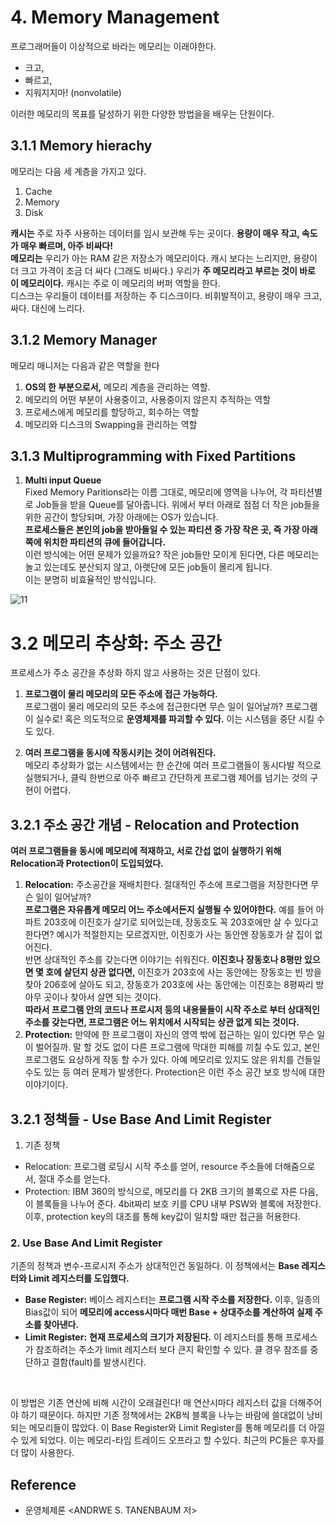 # 4. Memory Management

프로그래머들이 이상적으로 바라는 메모리는 이래야한다.
- 크고,
- 빠르고,
- 지워지지마! (nonvolatile)

이러한 메모리의 목표를 달성하기 위한 다양한 방법을을 배우는 단원이다.


## 3.1.1 Memory hierachy
메모리는 다음 세 계층을 가지고 있다.
1. Cache
2. Memory
3. Disk

**캐시는** 주로 자주 사용하는 데이터를 임시 보관해 두는 곳이다. **용량이 매우 작고, 속도가 매우 빠르며, 아주 비싸다!** <br>
**메모리는** 우리가 아는 RAM 같은 저장소가 메모리이다. 캐시 보다는 느리지만, 용량이 더 크고 가격이 조금 더 싸다 (그래도 비싸다.) 우리가 **주 메모리라고 부르는 것이 바로 이 메모리이다.** 캐시는 주로 이 메모리의 버퍼 역할을 한다. <br>
디스크는 우리들이 데이터를 저장하는 주 디스크이다. 비휘발적이고, 용량이 매우 크고, 싸다. 대신에 느리다. 

## 3.1.2 Memory Manager
메모리 매니저는 다음과 같은 역할을 한다
1. **OS의 한 부분으로서,** 메모리 계층을 관리하는 역할. 
2. 메모리의 어떤 부분이 사용중이고, 사용중이지 않은지 추적하는 역할
3. 프로세스에게 메모리를 할당하고, 회수하는 역할
4. 메모리와 디스크의 Swapping을 관리하는 역할


## 3.1.3 Multiprogramming with Fixed Partitions

1. **Multi input Queue** <br>
Fixed Memory Paritions라는 이름 그대로, 메모리에 영역을 나누어, 각 파티션별로 Job들을 받을 Queue를 달아줍니다. 위에서 부터 아래로 점점 더 작은 job들을 위한 공간이 할당되며, 가장 아래에는 OS가 있습니다. <br> **프로세스들은 본인의 job을 받아들일 수 있는 파티션 중 가장 작은 곳, 즉 가장 아래쪽에 위치한 파티션의 큐에 들어갑니다.** <br> 이런 방식에는 어떤 문제가 있을까요? 작은 job들만 모이게 된다면, 다른 메모리는 놀고 있는데도 분산되지 않고, 아랫단에 모든 job들이 몰리게 됩니다. <br> 이는 분명히 비효율적인 방식입니다.

![11](https://user-images.githubusercontent.com/71186266/198308712-8d715fa9-ae40-4b88-9a65-b21f933aafaf.png)

# 3.2 메모리 추상화: 주소 공간
프로세스가 주소 공간을 추상화 하지 않고 사용하는 것은 단점이 있다.
1. **프로그램이 물리 메모리의 모든 주소에 접근 가능하다.** <BR> 
프로그램이 물리 메모리의 모든 주소에 접근한다면 무슨 일이 일어날까? 프로그램이 실수로! 혹은 의도적으로 **운영체제를 파괴할 수 있다.** 이는 시스템을 중단 시킬 수도 있다.

2. **여러 프로그램을 동시에 작동시키는 것이 어려워진다.** <BR> 
메모리 추상화가 없는 시스템에서는 한 순간에 여러 프로그램들이 동시다발 적으로 실행되거나, 클릭 한번으로 아주 빠르고 간단하게 프로그램 제어를 넘기는 것의 구현이 어렵다. 


## 3.2.1 주소 공간 개념 - Relocation and Protection

**여러 프로그램들을 동시에 메모리에 적재하고, 서로 간섭 없이 실행하기 위해 Relocation과 Protection이 도입되었다.**

1. **Relocation:** 주소공간을 재배치한다. 절대적인 주소에 프로그램을 저장한다면 무슨 일이 일어날까? <br> **프로그램은 자유롭게 메모리 어느 주소에서든지 실행될 수 있어야한다.** 예를 들어 아파트 203호에 이진호가 살기로 되어있는데, 장동호도 꼭 203호에만 살 수 있다고 한다면? 예시가 적절한지는 모르겠지만, 이진호가 사는 동안엔 장동호가 살 집이 없어진다. <br> 반면 상대적인 주소를 갖는다면 이야기는 쉬워진다. **이진호나 장동호나 8평만 있으면 몇 호에 살던지 상관 없다면,** 이진호가 203호에 사는 동안에는 장동호는 빈 방을 찾아 206호에 살아도 되고, 장동호가 203호에 사는 동안에는 이진호는 8평짜리 방 아무 곳이나 찾아서 살면 되는 것이다. <br> **따라서 프로그램 안의 코드나 프로시저 등의 내용물들이 시작 주소로 부터 상대적인 주소를 갖는다면, 프로그램은 어느 위치에서 시작되는 상관 없게 되는 것이다.** 
2. **Protection:** 만약에 한 프로그램이 자신의 영역 밖에 접근하는 일이 있다면 무슨 일이 벌어질까. 말 할 것도 없이 다른 프로그램에 막대한 피해를 끼칠 수도 있고, 본인 프로그램도 요상하게 작동 할 수가 있다. 아예 메모리로 있지도 않은 위치를 건들일 수도 있는 등 여러 문제가 발생한다. Protection은 이런 주소 공간 보호 방식에 대한 이야기이다.

## 3.2.1 정책들 - Use Base And Limit Register

1. 기존 정책
- Relocation: 프로그램 로딩시 시작 주소를 얻어, resource 주소들에 더해줌으로서, 절대 주소를 얻는다.
- Protection: IBM 360의 방식으로, 메모리를 다 2KB 크기의 블록으로 자른 다음, 이 블록들을 나누어 준다. 4bit짜리 보호 키를 CPU 내부 PSW와 블록에 저장한다. 이후, protection key의 대조를 통해 key값이 일치할 때만 접근을 허용한다.


### 2. Use Base And Limit Register

기존의 정책과 변수-프로시저 주소가 상대적인건 동일하다. 이 정책에서는 **Base 레지스터와 Limit 레지스터를 도입했다.** 
- **Base Register:** 베이스 레지스터는 **프로그램 시작 주소를 저장한다.** 이후, 일종의 Bias값이 되어 **메모리에 access시마다 매번 Base + 상대주소를 계산하여 실제 주소를 찾아낸다.**
- **Limit Register:** **현재 프로세스의 크기가 저장된다.** 이 레지스터를 통해 프로세스가 참조하려는 주소가 limit 레지스터 보다 큰지 확인할 수 있다. 클 경우 참조를 중단하고 결함(fault)를 발생시킨다.

<br>

이 방법은 기존 연산에 비해 시간이 오래걸린다! 매 연산시마다 레지스터 값을 더해주어야 하기 때문이다. 하지만 기존 정책에서는 2KB씩 블록을 나누는 바람에 쓸대없이 낭비되는 메모리들이 많았다. 이 Base Register와 Limit Register를 통해 메모리를 더 아낄 수 있게 되었다. 이는 메모리-타임 트레이드 오프라고 할 수있다. 최근의 PC들은 후자를 더 많이 사용한다.

 ## Reference
 - 운영체제론 <ANDRWE S. TANENBAUM 저>

